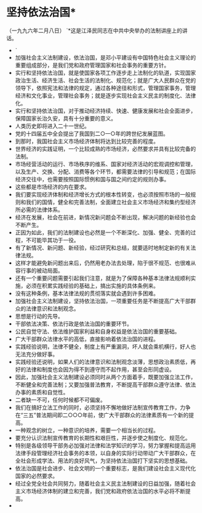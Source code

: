 # 坚持依法治国*（一九九六年二月八日）
`*这是江泽民同志在中共中央举办的法制讲座上的讲话。- `- 加强社会主义法制建设，依法治国，是邓小平建设有中国特色社会主义理论的重要组成部分，是我们党和政府管理国家和社会事务的重要方针。- 实行和坚持依法治国，就是使国家各项工作逐步走上法制化的轨道，实现国家政治生活、经济生活、社会生活的法制化、规范化；就是广大人民群众在党的领导下，依照宪法和法律的规定，通过各种途径和形式，管理国家事务，管理经济和文化事业，管理社会事务；就是逐步实现社会主义民主的制度化、法律化。- 实行和坚持依法治国，对于推动经济持续、快速、健康发展和社会全面进步，保障国家长治久安，具有十分重要的意义。- 人类历史即将进入二十一世纪。- 党的十四届五中全会提出了我国到二○一○年的跨世纪发展蓝图。- 到那时，我国社会主义市场经济体制将达到比较完善的程度。- 世界经济的实践证明，一个比较成熟的市场经济，必然要求并具有比较完备的法制。- 市场经营活动的运行、市场秩序的维系、国家对经济活动的宏观调控和管理，以及生产、交换、分配、消费等各个环节，都需要法律的引导和规范；在国际经济交往中，也需要按照国际惯例和国与国之间约定的规则办事。- 这些都是市场经济的内在要求。- 我们要实现经济体制和经济增长方式的根本性转变，也必须按照市场的一般规则和我们的国情，健全和完善法制，全面建立社会主义市场经济和集约型经济所必需的法律体系。- 经济在发展，社会在前进，新情况新问题会不断出现，解决问题的新经验也会不断产生。- 正因为如此，我们的法制建设也必然是一个不断深化、加强、健全、完善的过程，不可能毕其功于一役。- 有了新情况、新问题、新经验，经过研究和总结，就要适时地制定新的有关法律法规。- 这样才能避免新问题出来后，仍然用老办法去处理，陷于很不规范、也很难从容行事的被动局面。- 还有一个重要问题需要引起我们注意，就是为了保障各种基本法律法规顺利实施，必须在积累实践经验的基础上，搞出实施的具体条例来。- 没有这种条例，基本法律法规的贯彻落实就会遇到许多困难。- 加强社会主义法制建设，坚持依法治国，一项重要任务是不断提高广大干部群众的法律意识和法制观念。- 思想是行动的先导。- 干部依法决策、依法行政是依法治国的重要环节。- 公民自觉守法、依法维护国家利益和自身权益是依法治国的重要基础。- 广大干部群众法律水平的高低，直接影响着依法治国的进程。- 实践经验说明，法律不健全，制度上有严重漏洞，坏人就会乘机横行，好人也无法充分做好事。- 实践经验还说明，如果人们的法律意识和法制观念淡薄，思想政治素质低，再好的法律和制度也会因为得不到遵守而不起作用，甚至会形同虚设。- 因此，加强社会主义法制建设必须同时从两个方面着手，既要加强立法工作，不断健全和完善法制；又要加强普法教育，不断提高干部群众遵守法律、依法办事的素质和自觉性。- 二者缺一不可，任何时候都不可偏废。- 我们在搞好立法工作的同时，必须坚持不懈地做好法制宣传教育工作，力争在“三五”普法期间即二○○○年前，使广大干部群众的法律素质有一个新的提高。- 一种观念的树立，一种意识的培养，需要一个相当长的过程。- 要充分认识法制宣传教育的长期性和艰巨性，并逐步使之制度化、规范化。- 特别是各级领导干部务必加强对法律和法学知识的学习，努力掌握和提高运用法律手段管理经济社会事务的本领，以自身的实际行动带动广大干部群众，在全社会形成学法、用法的良好风气，为坚持依法治国打下坚实的思想基础。- 依法治国是社会进步、社会文明的一个重要标志，是我们建设社会主义现代化国家的必然要求。- 经过全党全社会共同努力，随着社会主义民主法制建设的日益加强，随着社会主义市场经济体制的建立和完善，我们党和政府依法治国的水平必将不断提高。- 